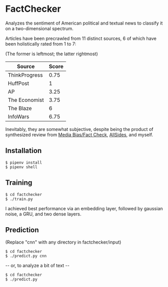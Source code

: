 # FactChecker

Analyzes the sentiment of American political and textual news to classify it on a two-dimensional spectrum.

Articles have been precrawled from 11 distinct sources, 6 of which have been holistically rated from 1 to 7:

(The former is leftmost; the latter rightmost)

| Source        | Score |
|---------------|-------|
| ThinkProgress | 0.75  |
| HuffPost      | 1     |
| AP            | 3.25  |
| The Economist | 3.75  |
| The Blaze     | 6     |
| InfoWars      | 6.75  |

Inevitably, they are somewhat subjective, despite being the product of synthesized review from [Media Bias/Fact Check](https://mediabiasfactcheck.com/), [AllSides](https://www.allsides.com/unbiased-balanced-news), and myself.

## Installation

```
$ pipenv install
$ pipenv shell
```

## Training

```
$ cd factchecker
$ ./train.py
```

I achieved best performance via an embedding layer, followed by gaussian noise, a GRU, and two dense layers.

## Prediction

(Replace "cnn" with any directory in factchecker/input)

```
$ cd factchecker
$ ./predict.py cnn
```

-- or, to analyze a bit of text --

```
$ cd factchecker
$ ./predict.py
```
